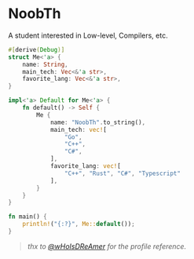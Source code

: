 # NoobTh
A student interested in Low-level, Compilers, etc.

```rust
#[derive(Debug)]
struct Me<'a> {
    name: String,
    main_tech: Vec<&'a str>,
    favorite_lang: Vec<&'a str>,
}

impl<'a> Default for Me<'a> {
    fn default() -> Self {
        Me {
            name: "NoobTh".to_string(),
            main_tech: vec![
                "Go",
                "C++",
                "C#",
            ],
            favorite_lang: vec![
                "C++", "Rust", "C#", "Typescript"
            ],
        }
    }
}

fn main() {
    println!("{:?}", Me::default());
}
```

> *thx to [@wHoIsDReAmer](https://github.com/wHoIsDReAmer) for the profile reference.*
